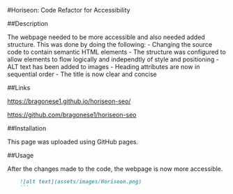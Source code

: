 #Horiseon: Code Refactor for Accessibility

##Description

The webpage needed to be more accessible and also needed added structure. This was done by doing the following:
    - Changing the source code to contain semantic HTML elements
    - The structure was configured to allow elements to flow logically and independtly of style and positioning
    - ALT text has been added to images
    - Heading attributes are now in sequential order
    - The title is now clear and concise

##Links

https://bragonese1.github.io/horiseon-seo/

https://github.com/bragonese1/horiseon-seo

##Installation

This page was uploaded using GitHub pages.

##Usage

After the changes made to the code, the webpage is now more accessible.
```md
    ![alt text](assets/images/Horiseon.png)
    ```

